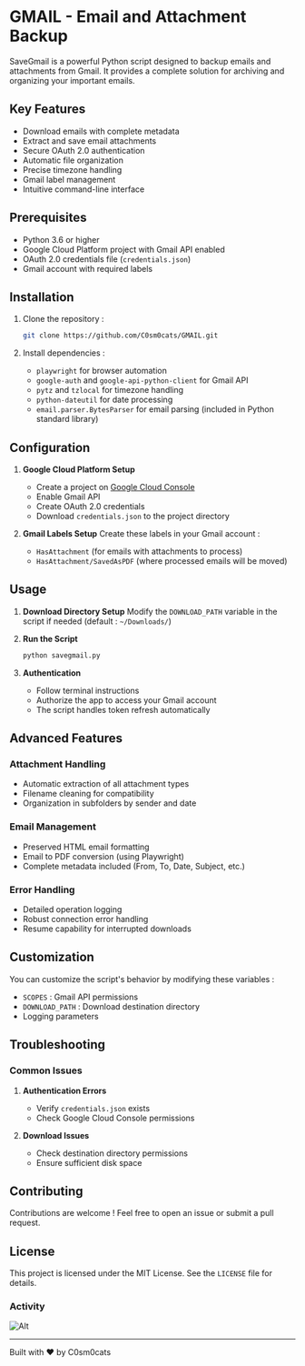 # GMAIL - Email and Attachment Backup

SaveGmail is a powerful Python script designed to backup emails and attachments from Gmail. It provides a complete solution for archiving and organizing your important emails.

## Key Features

- Download emails with complete metadata
- Extract and save email attachments
- Secure OAuth 2.0 authentication
- Automatic file organization
- Precise timezone handling
- Gmail label management
- Intuitive command-line interface

## Prerequisites

- Python 3.6 or higher
- Google Cloud Platform project with Gmail API enabled
- OAuth 2.0 credentials file (`credentials.json`)
- Gmail account with required labels

## Installation

1. Clone the repository :
   ```bash
   git clone https://github.com/C0sm0cats/GMAIL.git
   ```

2. Install dependencies :
   - `playwright` for browser automation
   - `google-auth` and `google-api-python-client` for Gmail API
   - `pytz` and `tzlocal` for timezone handling
   - `python-dateutil` for date processing
   - `email.parser.BytesParser` for email parsing (included in Python standard library)

## Configuration

1. **Google Cloud Platform Setup**
   - Create a project on [Google Cloud Console](https://console.cloud.google.com/)
   - Enable Gmail API
   - Create OAuth 2.0 credentials
   - Download `credentials.json` to the project directory

2. **Gmail Labels Setup**
   Create these labels in your Gmail account :
   - `HasAttachment` (for emails with attachments to process)
   - `HasAttachment/SavedAsPDF` (where processed emails will be moved)

## Usage

1. **Download Directory Setup**
   Modify the `DOWNLOAD_PATH` variable in the script if needed (default : `~/Downloads/`)

2. **Run the Script**
   ```bash
   python savegmail.py
   ```

3. **Authentication**
   - Follow terminal instructions
   - Authorize the app to access your Gmail account
   - The script handles token refresh automatically

## Advanced Features

### Attachment Handling
- Automatic extraction of all attachment types
- Filename cleaning for compatibility
- Organization in subfolders by sender and date

### Email Management
- Preserved HTML email formatting
- Email to PDF conversion (using Playwright)
- Complete metadata included (From, To, Date, Subject, etc.)

### Error Handling
- Detailed operation logging
- Robust connection error handling
- Resume capability for interrupted downloads

## Customization

You can customize the script's behavior by modifying these variables :
- `SCOPES` : Gmail API permissions
- `DOWNLOAD_PATH` : Download destination directory
- Logging parameters

## Troubleshooting

### Common Issues
1. **Authentication Errors**
   - Verify `credentials.json` exists
   - Check Google Cloud Console permissions

2. **Download Issues**
   - Check destination directory permissions
   - Ensure sufficient disk space

## Contributing

Contributions are welcome ! Feel free to open an issue or submit a pull request.

## License

This project is licensed under the MIT License. See the `LICENSE` file for details.

### Activity

![Alt](https://repobeats.axiom.co/api/embed/b190ab0f74186972651fce8c254740af2387dc97.svg "Repobeats analytics image")

---

Built with ❤️ by C0sm0cats